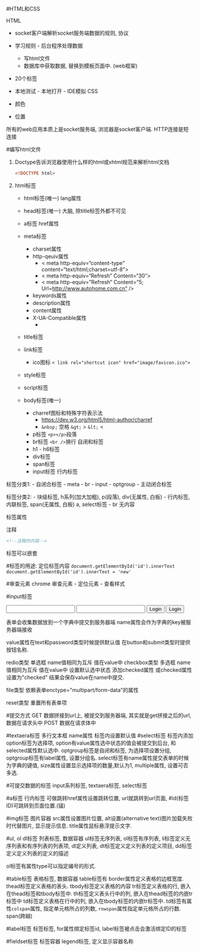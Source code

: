 #HTML和CSS

HTML

  -  socket客户端解析socket服务端数据的规则, 协议
  -  学习规则
    -  后台程序处理数据
        - 写html文件
        - 数据库中获取数据, 替换到模板页面中. (web框架)
  -  20个标签
  -  本地测试
    -  本地打开
    -  IDE模拟
CSS

  - 颜色
  - 位置

所有的web应用本质上是socket服务端, 浏览器是socket客户端.
HTTP连接是短连接

#编写html文件
1. Doctype告诉浏览器使用什么样的html或xhtml规范来解析html文档

    ```html
    <!DOCTYPE html>
    ```
2. html标签
    - html标签(唯一)  lang属性
    - head标签(唯一)    大脑, 除title标签外都不可见

    - a标签  href属性
    - meta标签    
        - charset属性
        - http-qeuiv属性  
            - < meta http-equiv=“content-type” content=“text/html;charset=utf-8”>
            - < meta http-equiv=“Refresh” Content=“30″>
            - < meta http-equiv=”Refresh“ Content=”5; Url=http://www.autohome.com.cn“ />
        - keywords属性
        - description属性
        - content属性
        - X-UA-Compatible属性
            - <meta http-equiv="X-UA-Compatible" content="IE=EmulateIE7" />
    - title标签
    - link标签
        - ico图标 `< link rel="shortcut icon" href="image/favicon.ico">`
    - style标签
    - script标签

    - body标签(唯一)
        - charref图标和特殊字符表示法
            - https://dev.w3.org/html5/html-author/charref
            - `&nbsp;` 空格 `&gt;` > `&lt;` <
        - p标签   `<p></p>`段落
        - br标签 `<br />`换行 自闭和标签
        - h1 - h6标签
        - div标签
        - span标签
        - input标签   行内标签

标签分类1:
    - 自闭合标签
        - meta
        - br
        - input
        - optgroup
    - 主动闭合标签

标签分类2:
    - 块级标签, h系列(加大加粗), p(段落), div(无属性, 白板)
    - 行内标签, 内联标签, span(无属性, 白板) a, select标签
    - br 无内容

标签属性

注释

```html
<!--注释的内容-->
```

标签可以嵌套

#标签的用途:
定位标签内容
`document.getElementById('id').innerText`
`document.getElementById('id').innerText = 'new'`

#审查元素
chrome 审查元素
    - 定位元素
    - 查看样式

#input标签
<form action='http://www.baidu.com/index' method="get">
    <input type="text"/>
    <input type="password"/>
    <input type="button" value="Login"/>
    <input type="submit" value="Login"/>
</form>

表单会收集数据放到一个字典中提交到服务器端
name属性会作为字典的key被服务器端接收

value属性在text和password类型时候提供默认值
在button和submit类型时提供按钮名称.

redio类型 单选框 name值相同为互斥 值在value中
checkbox类型 多选框 name值相同为互斥 值在value中
设置默认选中状态 添加checked属性 或checked属性设置为"checked"
结果会保存value在name中提交.

file类型
依赖表单enctype="multipart/form-data"的属性

reset类型
重置所有表单项

#提交方式
GET 数据拼接到url上, 被提交到服务器端, 其实就是get拼接之后的url, 数据在请求头中
POST 数据在请求体中

#textaera标签
多行文本框
name属性 标签内设置默认值
#select标签
标签内添加option标签为选择项, option有value属性选中状态的值会被提交到后台, 和selected属性默认选中.
optgroup标签是自闭和标签, 为选择项设置分组, optgroup标签有label属性, 设置分组名.
select标签有name属性提交表单的时候为字典的键值, size属性设置显示选择项的数量,默认为1, multiple属性, 设置可否多选.

#可提交数据的标签
input系列标签, textaera标签, select标签

#a标签
行内标签
可做跳转href属性设置跳转位置, url就跳转到url页面, #id(标签ID)可跳转到页面位置.(锚)

#img标签
图片容器
src属性设置图片位置, alt设置(alternative text)图片加载失败时代替图片, 显示提示信息. title属性鼠标悬浮提示文字.

#ul, ol dl标签
列表标签, 数据容器
ul标签无序列表, ol标签有序列表, li标签定义无序列表和有序列表的列表项, dl定义列表, dt标签定义定义列表的定义项目, dd标签定义定义列表的定义的描述

ol标签有属性type可以指定编号的形式.

#table标签
表格标签, 数据容器
table标签有 border属性定义表格的边框宽度.
thead标签定义表格的表头. tbody标签定义表格的内容
tr标签定义表格的行, 嵌入在thead标签和tbody标签中.
th标签定义表头行中的列, 嵌入在thead标签的内嵌tr标签中
td标签定义表格在行中的列, 嵌入在tbody标签的内嵌tr标签中.
td标签有属性`colspan`属性, 指定单元格所占的列数, `rowspan`属性指定单元格所占的行数.
span(跨越)

#label标签
标签标签, for属性绑定标签id, label标签被点击会激活绑定ID的标签

#fieldset标签
标签容器
legend标签, 定义显示容器名称

